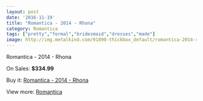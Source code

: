 ```yaml
---
layout: post
date: '2016-11-19'
title: "Romantica - 2014 - Rhona"
category: Romantica
tags: ["pretty","formal","bridesmaid","dresses","made"]
image: http://img.metalkind.com/91890-thickbox_default/romantica-2014-rhona.jpg
---
```

Romantica - 2014 - Rhona

On Sales: **$334.99**
<a href="https://www.metalkind.com/en/romantica/21829-romantica-2014-rhona.html"><amp-img layout="responsive" width="600" height="600" src="//img.metalkind.com/91890-thickbox_default/romantica-2014-rhona.jpg" alt="Romantica - 2014 - Rhona 0" /></a>
<a href="https://www.metalkind.com/en/romantica/21829-romantica-2014-rhona.html"><amp-img layout="responsive" width="600" height="600" src="//img.metalkind.com/91892-thickbox_default/romantica-2014-rhona.jpg" alt="Romantica - 2014 - Rhona 1" /></a>

Buy it: [Romantica - 2014 - Rhona](https://www.metalkind.com/en/romantica/21829-romantica-2014-rhona.html "Romantica - 2014 - Rhona")

View more: [Romantica](https://www.metalkind.com/en/109-romantica "Romantica")